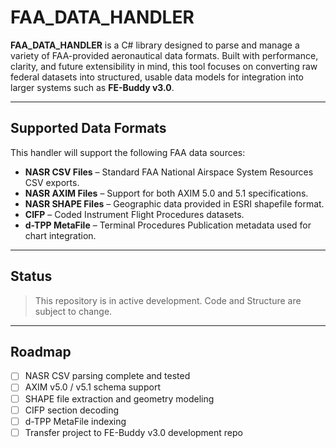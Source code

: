 ﻿# FAA_DATA_HANDLER

**FAA_DATA_HANDLER** is a C# library designed to parse and manage a variety of FAA-provided aeronautical data formats. Built with performance, clarity, and future extensibility in mind, this tool focuses on converting raw federal datasets into structured, usable data models for integration into larger systems such as **FE-Buddy v3.0**.

---

## Supported Data Formats

This handler will support the following FAA data sources:

- **NASR CSV Files** – Standard FAA National Airspace System Resources CSV exports.
- **NASR AXIM Files** – Support for both AXIM 5.0 and 5.1 specifications.
- **NASR SHAPE Files** – Geographic data provided in ESRI shapefile format.
- **CIFP** – Coded Instrument Flight Procedures datasets.
- **d-TPP MetaFile** – Terminal Procedures Publication metadata used for chart integration.

---

## Status

> This repository is in active development. Code and Structure are subject to change.

---

## Roadmap

- [ ] NASR CSV parsing complete and tested
- [ ] AXIM v5.0 / v5.1 schema support
- [ ] SHAPE file extraction and geometry modeling
- [ ] CIFP section decoding
- [ ] d-TPP MetaFile indexing
- [ ] Transfer project to FE-Buddy v3.0 development repo
